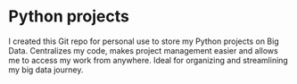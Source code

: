 # Python projects

I created this Git repo for personal use to store my Python projects on Big Data. Centralizes my code, makes project management easier and allows me to access my work from anywhere. Ideal for organizing and streamlining my big data journey.
